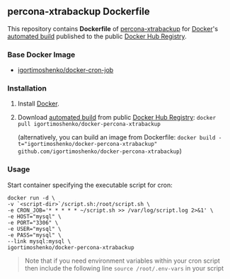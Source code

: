 ## percona-xtrabackup Dockerfile


This repository contains **Dockerfile** of [percona-xtrabackup](https://www.percona.com/software/mysql-database/percona-xtrabackup) for [Docker](https://www.docker.com/)'s [automated build](https://registry.hub.docker.com/u/igortimoshenko/docker-percona-xtrabackup/) published to the public [Docker Hub Registry](https://registry.hub.docker.com/).


### Base Docker Image

* [igortimoshenko/docker-cron-job](https://hub.docker.com/igortimoshenko/docker-cron-job/)


### Installation

1. Install [Docker](https://www.docker.com/).

2. Download [automated build](https://registry.hub.docker.com/u/igortimoshenko/docker-percona-xtrabackup/) from public [Docker Hub Registry](https://registry.hub.docker.com/): `docker pull igortimoshenko/docker-percona-xtrabackup`

   (alternatively, you can build an image from Dockerfile: `docker build -t="igortimoshenko/docker-percona-xtrabackup" github.com/igortimoshenko/docker-percona-xtrabackup`)


### Usage

Start container specifying the executable script for cron:

    docker run -d \
    -v `<script-dir>`/script.sh:/root/script.sh \
    -e CRON_JOB='* * * * * ~/script.sh >> /var/log/script.log 2>&1' \
    -e HOST="mysql" \
    -e PORT="3306" \
    -e USER="mysql" \
    -e PASS="mysql" \
    --link mysql:mysql \
    igortimoshenko/docker-percona-xtrabackup    

> Note that if you need environment variables within your cron script then
> include the following line `source /root/.env-vars` in your script
